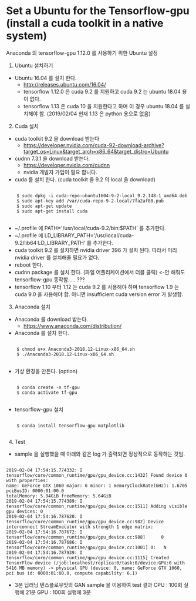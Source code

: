 # Set a Ubuntu for the Tensorflow-gpu (install a cuda toolkit in a native system)

Anaconda 의 tensorflow-gpu 1.12.0 를 사용하기 위한 Ubuntu 설정

1. Ubuntu 설치하기
  - Ubuntu 16.04 를 설치 한다.
    * http://releases.ubuntu.com/16.04/
    * tensorflow 1.12.0 은 cuda 9.2 를 지원하고 cuda 9.2 는 ubuntu 18.04 용이 없다.
    * tensorflow 1.13 은 cuda 10 을 지원한다고 하며 이 경우 ubuntu 18.04 를 설치해야 함. (2019/02/04 현재 1.13 은 python 용으로 없음)

2. Cuda 설치
  - cuda toolkit 9.2 을 download 받는다
    * https://developer.nvidia.com/cuda-92-download-archive?target_os=Linux&target_arch=x86_64&target_distro=Ubuntu
  - cudnn 7.3.1 을 download 받는다.
    * https://developer.nvidia.com/cudnn
    * nvidia 개발자 가입이 필요 합니다.
  - cuda 를 설치 한다. (cuda toolkit 을 9.2 의 local 을 download)
  <pre><code>
    $ sudo dpkg -i cuda-repo-ubuntu1604-9-2-local_9.2.148-1_amd64.deb
    $ sudo apt-key add /var/cuda-repo-9-2-local/7fa2af80.pub
    $ sudo apt-get update
    $ sudo apt-get install cuda
    </code></pre>
  - ~/.profile 에 PATH='/usr/local/cuda-9.2/bin:$PATH' 를 추가한다.
  - ~/.profile 에 LD_LIBRARY_PATH='/usr/local/cuda-9.2/lib64:LD_LIBRARY_PATH' 를 추가한다.
  - cuda toolkit 9.2 를 설치하면 nvidia driver 396 가 설치 된다. 따라서 미리 nvidia driver 를 설치해줄 필요가 없다.
  - reboot 한다.
  - cudnn package 를 설치 한다. (파일 어플리케이션에서 더블 클릭) <-안 해줘도 tensorflow-gpu 동작함..... ???
  - tensorflow 1.10 부터 1.12 는 cuda 9.2 를 사용해야 하며 tensorflow 1.9 는 cuda 9.0 을 사용해야 함. 아니면 insufficient cuda version error 가 발생함.
3. Anaconda 설치
  - Anaconda 를 download 받는다.
    * https://www.anaconda.com/distribution/
  - Anaconda 를 설치 한다.
  <pre><code>
    $ chmod u+x Anaconda3-2018.12-Linux-x86_64.sh
    $ ./Anaconda3-2018.12-Linux-x86_64.sh
    </code></pre>
  - 가상 환경을 만든다. (option)
  <pre><code>
    $ conda create -n tf-gpu
    $ conda activate tf-gpu
    </code></pre>
  - tensorflow-gpu 설치
  <pre><code>
    $ conda install tensorflow-gpu matplotlib
    </code></pre>
  
4. Test
  - sample 을 실행했을 때 아래와 같은 log 가 출력되면 정상적으로 동작하는 것임.
<pre><code>
2019-02-04 17:54:15.774332: I tensorflow/core/common_runtime/gpu/gpu_device.cc:1432] Found device 0 with properties: 
name: GeForce GTX 1060 major: 6 minor: 1 memoryClockRate(GHz): 1.6705
pciBusID: 0000:01:00.0
totalMemory: 5.94GiB freeMemory: 5.64GiB
2019-02-04 17:54:15.774389: I tensorflow/core/common_runtime/gpu/gpu_device.cc:1511] Adding visible gpu devices: 0
2019-02-04 17:54:16.787620: I tensorflow/core/common_runtime/gpu/gpu_device.cc:982] Device interconnect StreamExecutor with strength 1 edge matrix:
2019-02-04 17:54:16.787672: I tensorflow/core/common_runtime/gpu/gpu_device.cc:988]      0 
2019-02-04 17:54:16.787686: I tensorflow/core/common_runtime/gpu/gpu_device.cc:1001] 0:   N 
2019-02-04 17:54:16.787939: I tensorflow/core/common_runtime/gpu/gpu_device.cc:1115] Created TensorFlow device (/job:localhost/replica:0/task:0/device:GPU:0 with 5416 MB memory) -> physical GPU (device: 0, name: GeForce GTX 1060, pci bus id: 0000:01:00.0, compute capability: 6.1)
</code></pre>
  - 3분 딥러닝 텐스플로우맛의 GAN sample 을 이용하여 test 결과
    CPU : 100회 실행에 21분
    GPU : 100회 실행에 3분

